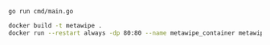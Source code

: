 ```bash
go run cmd/main.go
```
```bash
docker build -t metawipe .
docker run --restart always -dp 80:80 --name metawipe_container metawipe 
```